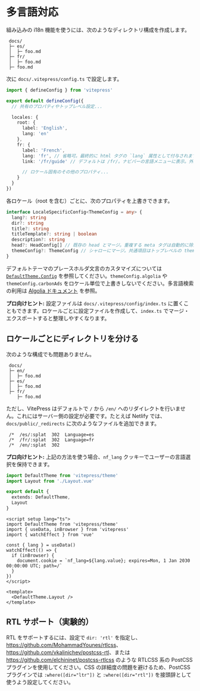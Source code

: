 # 多言語対応

組み込みの i18n 機能を使うには、次のようなディレクトリ構成を作成します。

```
 docs/
 ├─ es/
 │  ├─ foo.md
 ├─ fr/
 │  ├─ foo.md
 ├─ foo.md
```

次に `docs/.vitepress/config.ts` で設定します。

```ts [docs/.vitepress/config.ts]
import { defineConfig } from 'vitepress'

export default defineConfig({
  // 共有のプロパティやトップレベル設定...

  locales: {
    root: {
      label: 'English',
      lang: 'en'
    },
    fr: {
      label: 'French',
      lang: 'fr', // 省略可。最終的に html タグの `lang` 属性として付与されます
      link: '/fr/guide' // デフォルトは /fr/。ナビバーの言語メニューに表示。外部 URL でも可

      // ロケール固有のその他のプロパティ...
    }
  }
})
```

各ロケール（root を含む）ごとに、次のプロパティを上書きできます。

```ts
interface LocaleSpecificConfig<ThemeConfig = any> {
  lang?: string
  dir?: string
  title?: string
  titleTemplate?: string | boolean
  description?: string
  head?: HeadConfig[] // 既存の head とマージ。重複する meta タグは自動的に除去
  themeConfig?: ThemeConfig // シャローにマージ。共通項目はトップレベルの themeConfig に置けます
}
```

デフォルトテーマのプレースホルダ文言のカスタマイズについては [`DefaultTheme.Config`](https://github.com/vuejs/vitepress/blob/main/types/default-theme.d.ts) を参照してください。`themeConfig.algolia` や `themeConfig.carbonAds` をロケール単位で上書きしないでください。多言語検索の利用は [Algolia ドキュメント](../reference/default-theme-search#i18n) を参照。

**プロ向けヒント:** 設定ファイルは `docs/.vitepress/config/index.ts` に置くこともできます。ロケールごとに設定ファイルを作成して、`index.ts` でマージ・エクスポートすると整理しやすくなります。

## ロケールごとにディレクトリを分ける

次のような構成でも問題ありません。

```
 docs/
 ├─ en/
 │  ├─ foo.md
 ├─ es/
 │  ├─ foo.md
 ├─ fr/
    ├─ foo.md
```

ただし、VitePress はデフォルトで `/` から `/en/` へのリダイレクトを行いません。これにはサーバー側の設定が必要です。たとえば Netlify では、`docs/public/_redirects` に次のようなファイルを追加できます。

```
 /*  /es/:splat  302  Language=es
 /*  /fr/:splat  302  Language=fr
 /*  /en/:splat  302
```

**プロ向けヒント:** 上記の方法を使う場合、`nf_lang` クッキーでユーザーの言語選択を保持できます。

```ts [docs/.vitepress/theme/index.ts]
import DefaultTheme from 'vitepress/theme'
import Layout from './Layout.vue'

export default {
  extends: DefaultTheme,
  Layout
}
```

```vue [docs/.vitepress/theme/Layout.vue]
<script setup lang="ts">
import DefaultTheme from 'vitepress/theme'
import { useData, inBrowser } from 'vitepress'
import { watchEffect } from 'vue'

const { lang } = useData()
watchEffect(() => {
  if (inBrowser) {
    document.cookie = `nf_lang=${lang.value}; expires=Mon, 1 Jan 2030 00:00:00 UTC; path=/`
  }
})
</script>

<template>
  <DefaultTheme.Layout />
</template>
```

## RTL サポート（実験的）

RTL をサポートするには、設定で `dir: 'rtl'` を指定し、<https://github.com/MohammadYounes/rtlcss>、<https://github.com/vkalinichev/postcss-rtl>、または <https://github.com/elchininet/postcss-rtlcss> のような RTLCSS 系の PostCSS プラグインを使用してください。CSS の詳細度の問題を避けるため、PostCSS プラグインでは `:where([dir="ltr"])` と `:where([dir="rtl"])` を接頭辞として使うよう設定してください。

